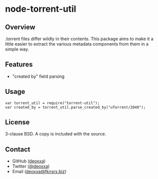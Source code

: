 node-torrent-util
=================

Overview
--------

.torrent files differ wildly in their contents. This package aims to make it a
little easier to extract the various metadata components from them in a simple
way.

Features
--------

* "created by" field parsing

Usage
-----

```
var torrent_util = require("torrent-util");
var created_by = torrent_util.parse_created_by("uTorrent/2040");
```

License
-------

3-clause BSD. A copy is included with the source.

Contact
-------

* GitHub ([deoxxa](http://github.com/deoxxa))
* Twitter ([@deoxxa](http://twitter.com/deoxxa))
* Email ([deoxxa@fknsrs.biz](mailto:deoxxa@fknsrs.biz))
